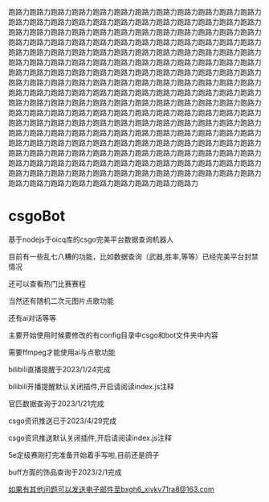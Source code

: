 跑路力跑路力跑路力跑路力跑路力跑路力跑路力跑路力跑路力跑路力跑路力跑路力跑路力跑路力跑路力跑路力跑路力跑路力跑路力跑路力跑路力跑路力跑路力跑路力跑路力跑路力跑路力跑路力跑路力跑路力跑路力跑路力跑路力跑路力跑路力跑路力跑路力跑路力跑路力跑路力跑路力跑路力跑路力跑路力跑路力跑路力跑路力跑路力跑路力跑路力跑路力跑路力跑路力跑路力跑路力跑路力跑路力跑路力跑路力跑路力跑路力跑路力跑路力跑路力跑路力跑路力跑路力跑路力跑路力跑路力跑路力跑路力跑路力跑路力跑路力跑路力跑路力跑路力跑路力跑路力跑路力跑路力跑路力跑路力跑路力跑路力跑路力跑路力跑路力跑路力跑路力跑路力跑路力跑路力跑路力跑路力跑路力跑路力跑路力跑路力跑路力跑路力跑路力跑路力跑路力跑路力跑路力跑路力跑路力跑路力跑路力跑路力跑路力跑路力跑路力跑路力跑路力跑路力跑路力跑路力跑路力跑路力跑路力跑路力跑路力跑路力跑路力跑路力跑路力跑路力跑路力跑路力跑路力跑路力跑路力跑路力跑路力跑路力跑路力跑路力跑路力跑路力跑路力跑路力跑路力跑路力跑路力跑路力跑路力跑路力跑路力跑路力跑路力跑路力跑路力跑路力跑路力跑路力跑路力跑路力跑路力跑路力跑路力跑路力跑路力跑路力跑路力跑路力跑路力跑路力跑路力跑路力跑路力跑路力跑路力跑路力跑路力跑路力跑路力跑路力跑路力跑路力跑路力跑路力跑路力跑路力跑路力跑路力跑路力跑路力跑路力跑路力跑路力跑路力跑路力跑路力跑路力跑路力跑路力跑路力跑路力跑路力跑路力跑路力跑路力跑路力跑路力跑路力跑路力跑路力跑路力跑路力跑路力



# csgoBot
基于nodejs于oicq库的csgo完美平台数据查询机器人


目前有一些乱七八糟的功能，比如数据查询（武器,胜率,等等）已经完美平台封禁情况

还可以查看热门比赛赛程

当然还有随机二次元图片点歌功能

还有ai对话等等

主要开始使用时候要修改的有config目录中csgo和bot文件夹中内容

需要ffmpeg才能使用ai与点歌功能

bilibili直播提醒于2023/1/24完成

bilibili开播提醒默认关闭插件,开启请阅读index.js注释

官匹数据查询于2023/1/21完成

csgo资讯推送已于2023/4/29完成

csgo资讯推送默认关闭插件,开启请阅读index.js注释

5e定级赛刚打完准备开始着手写啦,目前还是鸽子

buff方面的饰品查询于2023/2/1完成

如果有其他问题可以发送电子邮件至bxgh6_xivkv71ra8@163.com
